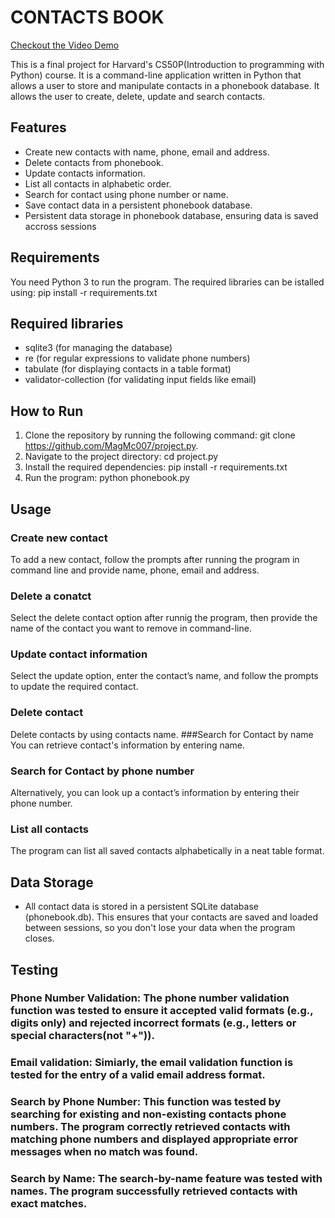# CONTACTS BOOK
[Checkout the Video Demo]( https://youtu.be/78KHHe02PC0?si=NzqD1OMRAsCIfi3J)

This is a final project for Harvard's CS50P(Introduction to programming with Python) course. It is a command-line application written in Python that allows a user to store and manipulate contacts in a phonebook database. It allows the user to create, delete, update and search contacts.
## Features
- Create new contacts with name, phone, email and address.
- Delete contacts from phonebook.
- Update contacts information.
- List all contacts in alphabetic order.
- Search for contact using phone number or name.
- Save contact data in a persistent phonebook database.
- Persistent data storage in phonebook database, ensuring data is saved accross sessions
## Requirements
You need Python 3 to run the program. The required libraries can be istalled using: pip install -r requirements.txt
## Required libraries
- sqlite3 (for managing the database)
- re (for regular expressions to validate phone numbers)
- tabulate (for displaying contacts in a table format)
- validator-collection (for validating input fields like email)
## How to Run
1. Clone the repository by running the following command:
   git clone https://github.com/MagMc007/project.py.
2. Navigate to the project directory:
   cd project.py
3. Install the required dependencies:
pip install -r requirements.txt
4. Run the program:
   python phonebook.py
## Usage
### Create new contact
To add a new contact, follow the prompts after running the program in command line and provide name, phone, email and address.
### Delete a conatct
Select the delete contact option after runnig the program, then provide the name of the contact you want to remove in command-line.
### Update contact information
Select the update option, enter the contact’s name, and follow the prompts to update the required contact.
### Delete contact
Delete contacts by using contacts name.
###Search for Contact by name
You can retrieve contact's information by entering name.
### Search for Contact by phone number
Alternatively, you can look up a contact’s information by entering their phone number.
### List all contacts
The program can list all saved contacts alphabetically in a neat table format.
## Data Storage
- All contact data is stored in a persistent SQLite database (phonebook.db). This ensures that your contacts are saved and loaded between sessions, so you don't lose your data when the program closes.
## Testing
### Phone Number Validation: The phone number validation function was tested to ensure it accepted valid formats (e.g., digits only) and rejected incorrect formats (e.g., letters or special characters(not "+")).
### Email validation: Simiarly, the email validation function is tested for the entry of a valid email address format. 
### Search by Phone Number: This function was tested by searching for existing and non-existing contacts phone numbers. The program correctly retrieved contacts with matching phone numbers and displayed appropriate error messages when no match was found.
### Search by Name: The search-by-name feature was tested with names. The program successfully retrieved contacts with exact matches.

    
